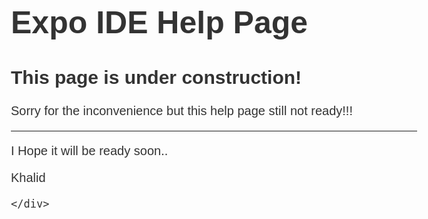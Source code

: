 <!doctype html>
<html>
<head>
<title>Expo IDE Help</title>
<style>
  body { text-align: center; padding: 150px; }
  h1 { font-size: 50px; }
  body { font: 20px Helvetica, sans-serif; color: #333; }
  article { display: block; text-align: left; width: 650px; margin: 0 auto; }
  a { color: #dc8100; text-decoration: none; }
  a:hover { color: #333; text-decoration: none; }
</style>
</head>
<body>

<article>
    <h1>Expo IDE Help Page</h1>
    <h2>This page is under construction!</h2>
    <div>
        <p>Sorry for the inconvenience but this help page still not ready!!!<hr>
		I Hope it will be ready soon..</p>
        <p> Khalid</p>

    </div>
</article>    
</body>
</html>
